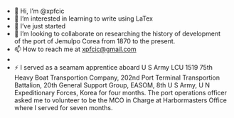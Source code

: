 - 👋 Hi, I’m @xpfcic
- 👀 I’m interested in learning to write using LaTex
- 🌱 I’ve just started
- 💞️ I’m looking to collaborate on researching the history of development of the port of Jemulpo Corea from 1870 to the present.
- 📫 How to reach me at xpfcic@gmail.com
- 
- ⚡ I served as a seamam apprentice aboard U S Army LCU 1519 75th Heavy Boat Transportion Company, 202nd Port Terminal Transportion Battalion, 20th General Support Group, EASOM, 8th U S Army, U N Expeditionary Forces, Korea for four months. The port operations officer asked me to volunteer to be the MCO in Charge at Harbormasters Office where I served for seven months. 

<!---
xpfcic/xpfcic is a ✨ special ✨ repository because its `README.md` (this file) appears on your GitHub profile.
You can click the Preview link to take a look at your changes.
--->
